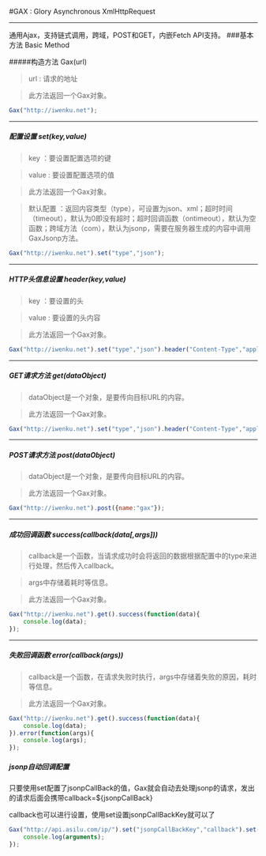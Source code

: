 #GAX : Glory Asynchronous XmlHttpRequest
***
通用Ajax，支持链式调用，跨域，POST和GET，内嵌Fetch API支持。
###基本方法 Basic Method

#####构造方法 Gax(url)
> url : 请求的地址

> 此方法返回一个Gax对象。

```javascript
Gax("http://iwenku.net");
```
***
##### 配置设置 set(key,value)
> key ：要设置配置选项的键

> value : 要设置配置选项的值

> 此方法返回一个Gax对象。

> 默认配置 ：返回内容类型（type），可设置为json、xml；超时时间（timeout），默认为0即没有超时；超时回调函数（ontimeout），默认为空函数；跨域方法（com），默认为jsonp，需要在服务器生成的内容中调用GaxJsonp方法。
```javascript
Gax("http://iwenku.net").set("type","json");
```
***
##### HTTP头信息设置 header(key,value)
> key ：要设置的头

> value : 要设置的头内容

> 此方法返回一个Gax对象。

```javascript
Gax("http://iwenku.net").set("type","json").header("Content-Type","application/x-www-form-urlencoded");
```
***
##### GET请求方法 get(dataObject)
>dataObject是一个对象，是要传向目标URL的内容。

> 此方法返回一个Gax对象。

```javascript
Gax("http://iwenku.net").set("type","json").header("Content-Type","application/x-www-form-urlencoded").get({name:"gax"});
```
***
##### POST请求方法 post(dataObject)
>dataObject是一个对象，是要传向目标URL的内容。

> 此方法返回一个Gax对象。

```javascript
Gax("http://iwenku.net").post({name:"gax"});
```
***
##### 成功回调函数 success(callback(data[,args]))
>callback是一个函数，当请求成功时会将返回的数据根据配置中的type来进行处理，然后传入callback。

>args中存储着耗时等信息。

> 此方法返回一个Gax对象。

```javascript
Gax("http://iwenku.net").get().success(function(data){
	console.log(data);
});
```
***
##### 失败回调函数 error(callback(args))
>callback是一个函数，在请求失败时执行，args中存储着失败的原因，耗时等信息。

> 此方法返回一个Gax对象。

```javascript
Gax("http://iwenku.net").get().success(function(data){
	console.log(data);
}).error(function(args){
	console.log(args);
});
```
##### jsonp自动回调配置

只要使用set配置了jsonpCallBack的值，Gax就会自动去处理jsonp的请求，发出的请求后面会携带callback=${jsonpCallBack}

callback也可以进行设置，使用set设置jsonpCallBackKey就可以了

```javascript
Gax("http://api.asilu.com/ip/").set("jsonpCallBackKey","callback").set("jsonpCallBack","ip").get().success(function(data) {
	console.log(arguments);
});
```
